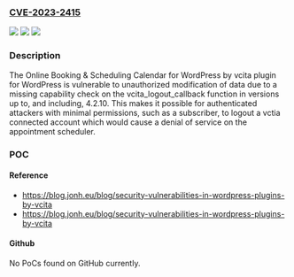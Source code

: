 ### [CVE-2023-2415](https://cve.mitre.org/cgi-bin/cvename.cgi?name=CVE-2023-2415)
![](https://img.shields.io/static/v1?label=Product&message=Online%20Booking%20%26%20Scheduling%20Calendar%20for%20WordPress%20by%20vcita&color=blue)
![](https://img.shields.io/static/v1?label=Version&message=*%3C%3D%204.2.10%20&color=brighgreen)
![](https://img.shields.io/static/v1?label=Vulnerability&message=CWE-862%20Missing%20Authorization&color=brighgreen)

### Description

The Online Booking & Scheduling Calendar for WordPress by vcita plugin for WordPress is vulnerable to unauthorized modification of data due to a missing capability check on the vcita_logout_callback function in versions up to, and including, 4.2.10. This makes it possible for authenticated attackers with minimal permissions, such as a subscriber, to logout a vctia connected account which would cause a denial of service on the appointment scheduler.

### POC

#### Reference
- https://blog.jonh.eu/blog/security-vulnerabilities-in-wordpress-plugins-by-vcita
- https://blog.jonh.eu/blog/security-vulnerabilities-in-wordpress-plugins-by-vcita

#### Github
No PoCs found on GitHub currently.

